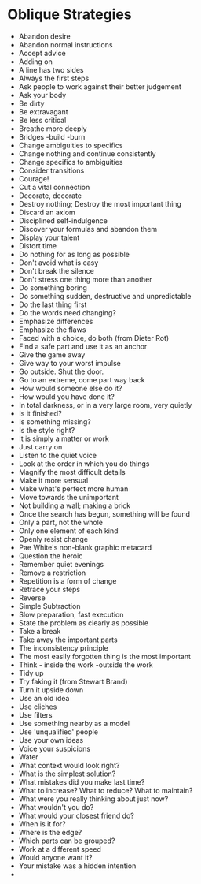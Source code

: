 # Oblique Strategies

- Abandon desire
- Abandon normal instructions
- Accept advice
- Adding on
- A line has two sides
- Always the first steps
- Ask people to work against their better judgement
- Ask your body
- Be dirty
- Be extravagant
- Be less critical
- Breathe more deeply
- Bridges -build -burn
- Change ambiguities to specifics
- Change nothing and continue consistently
- Change specifics to ambiguities
- Consider transitions
- Courage!
- Cut a vital connection
- Decorate, decorate
- Destroy nothing; Destroy the most important thing
- Discard an axiom
- Disciplined self-indulgence
- Discover your formulas and abandon them
- Display your talent
- Distort time
- Do nothing for as long as possible
- Don't avoid what is easy
- Don't break the silence
- Don't stress one thing more than another
- Do something boring
- Do something sudden, destructive and unpredictable
- Do the last thing first
- Do the words need changing?
- Emphasize differences
- Emphasize the flaws
- Faced with a choice, do both (from Dieter Rot)
- Find a safe part and use it as an anchor
- Give the game away
- Give way to your worst impulse
- Go outside. Shut the door.
- Go to an extreme, come part way back
- How would someone else do it?
- How would you have done it?
- In total darkness, or in a very large room, very quietly
- Is it finished?
- Is something missing?
- Is the style right?
- It is simply a matter or work
- Just carry on
- Listen to the quiet voice
- Look at the order in which you do things
- Magnify the most difficult details
- Make it more sensual
- Make what's perfect more human
- Move towards the unimportant
- Not building a wall; making a brick
- Once the search has begun, something will be found
- Only a part, not the whole
- Only one element of each kind
- Openly resist change
- Pae White's non-blank graphic metacard
- Question the heroic
- Remember quiet evenings
- Remove a restriction
- Repetition is a form of change
- Retrace your steps
- Reverse
- Simple Subtraction
- Slow preparation, fast execution
- State the problem as clearly as possible
- Take a break
- Take away the important parts
- The inconsistency principle
- The most easily forgotten thing is the most important
- Think - inside the work -outside the work
- Tidy up
- Try faking it (from Stewart Brand)
- Turn it upside down
- Use an old idea
- Use cliches
- Use filters
- Use something nearby as a model
- Use 'unqualified' people
- Use your own ideas
- Voice your suspicions
- Water
- What context would look right?
- What is the simplest solution?
- What mistakes did you make last time?
- What to increase? What to reduce? What to maintain?
- What were you really thinking about just now?
- What wouldn't you do?
- What would your closest friend do?
- When is it for?
- Where is the edge?
- Which parts can be grouped?
- Work at a different speed
- Would anyone want it?
- Your mistake was a hidden intention
- 